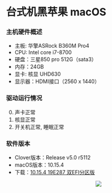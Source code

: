 # 台式机黑苹果 macOS

### 主机硬件概述
- 主板: 华擎ASRock B360M Pro4
- CPU: Intel core i7-8700
- 硬盘：三星850 pro 512G（sata3）
- 内存：24GB
- 显卡: 核显 UHD630
- 显示器：HDMI接口（2560 x 1440）
### 驱动运行情况
0. 声卡正常
0. 核显正常
0. 开关机正常, 睡眠正常
### 软件版本
- Clover版本：Release v5.0 r5112
- macOS版本：10.15.4
- 下载：[10.15.4 19E287 双EFI分区版](https://mirrors.dtops.cc/iso/MacOS/daliansky_macos/macOS%20Catalina%2010.15.4%2819E287%29%20Installer%20for%20Clover%205109%20and%20WEPE%20Support%20UEFI%20and%20MBR.dmg)

<p align="center">
<img src="https://raw.githubusercontent.com/sbwml/EFI-os10.15.x_b360m_pro4/master/Screenshot.png" > 
</p>